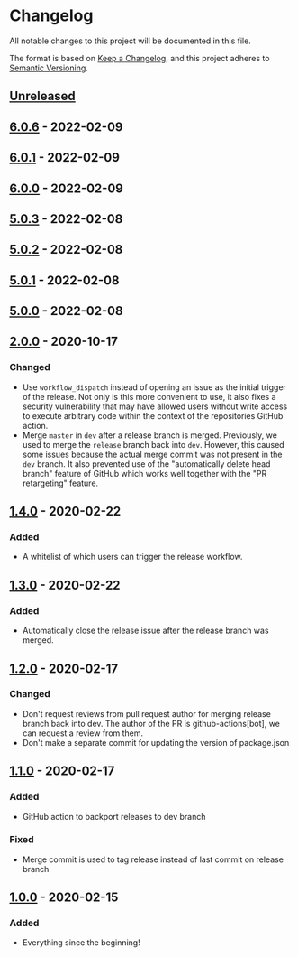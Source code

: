# Changelog

All notable changes to this project will be documented in this file.

The format is based on [Keep a Changelog](https://keepachangelog.com/en/1.0.0/),
and this project adheres to [Semantic Versioning](https://semver.org/spec/v2.0.0.html).

## [Unreleased]

## [6.0.6] - 2022-02-09

## [6.0.1] - 2022-02-09

## [6.0.0] - 2022-02-09

## [5.0.3] - 2022-02-08

## [5.0.2] - 2022-02-08

## [5.0.1] - 2022-02-08

## [5.0.0] - 2022-02-08

## [2.0.0] - 2020-10-17

### Changed

-   Use `workflow_dispatch` instead of opening an issue as the initial trigger of the release.
    Not only is this more convenient to use, it also fixes a security vulnerability that may have allowed users without write access to execute arbitrary code within the context of the repositories GitHub action.
-   Merge `master` in `dev` after a release branch is merged.
    Previously, we used to merge the `release` branch back into `dev`.
    However, this caused some issues because the actual merge commit was not present in the `dev` branch.
    It also prevented use of the "automatically delete head branch" feature of GitHub which works well together with the "PR retargeting" feature.

## [1.4.0] - 2020-02-22

### Added

-   A whitelist of which users can trigger the release workflow.

## [1.3.0] - 2020-02-22

### Added

-   Automatically close the release issue after the release branch was merged.

## [1.2.0] - 2020-02-17

### Changed

-   Don't request reviews from pull request author for merging release branch back into dev.
    The author of the PR is github-actions[bot], we can request a review from them.
-   Don't make a separate commit for updating the version of package.json

## [1.1.0] - 2020-02-17

### Added

-   GitHub action to backport releases to dev branch

### Fixed

-   Merge commit is used to tag release instead of last commit on release branch

## [1.0.0] - 2020-02-15

### Added

-   Everything since the beginning!

[Unreleased]: https://github.com/majid-vultara/cypress-test/compare/6.0.6...HEAD

[6.0.6]: https://github.com/majid-vultara/cypress-test/compare/6.0.1...6.0.6

[6.0.1]: https://github.com/majid-vultara/cypress-test/compare/6.0.0...6.0.1

[6.0.0]: https://github.com/majid-vultara/cypress-test/compare/5.0.3...6.0.0

[5.0.5]: https://github.com/majid-vultara/cypress-test/compare/5.0.4...5.0.5

[5.0.4]: https://github.com/majid-vultara/cypress-test/compare/5.0.3...5.0.4

[5.0.3]: https://github.com/majid-vultara/cypress-test/compare/2.0.0...5.0.3

[Unreleased]: https://github.com/majid-vultara/cypress-test/compare/5.0.2...HEAD

[5.0.2]: https://github.com/majid-vultara/cypress-test/compare/2.0.0...5.0.2

[Unreleased]: https://github.com/majid-vultara/cypress-test/compare/5.0.1...HEAD

[5.0.1]: https://github.com/majid-vultara/cypress-test/compare/5.0.0...5.0.1

[5.0.0]: https://github.com/majid-vultara/cypress-test/compare/2.0.0...5.0.0

[2.0.0]: https://github.com/thomaseizinger/github-action-gitflow-release-workflow/compare/1.4.0...2.0.0

[1.4.0]: https://github.com/thomaseizinger/github-action-gitflow-release-workflow/compare/1.3.0...1.4.0

[1.3.0]: https://github.com/thomaseizinger/github-action-gitflow-release-workflow/compare/1.2.0...1.3.0

[1.2.0]: https://github.com/thomaseizinger/github-action-gitflow-release-workflow/compare/1.1.0...1.2.0

[1.1.0]: https://github.com/thomaseizinger/github-action-gitflow-release-workflow/compare/1.0.0...1.1.0

[1.0.0]: https://github.com/thomaseizinger/github-action-gitflow-release-workflow/compare/794c3ba521cae6b168def8bdbfe1aa6a2c285257...1.0.0
